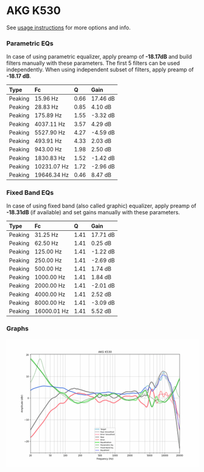 # AKG K530
See [usage instructions](https://github.com/jaakkopasanen/AutoEq#usage) for more options and info.

### Parametric EQs
In case of using parametric equalizer, apply preamp of **-18.17dB** and build filters manually
with these parameters. The first 5 filters can be used independently.
When using independent subset of filters, apply preamp of **-18.17 dB**.

| Type    | Fc          |    Q | Gain     |
|:--------|:------------|:-----|:---------|
| Peaking | 15.96 Hz    | 0.66 | 17.46 dB |
| Peaking | 28.83 Hz    | 0.85 | 4.10 dB  |
| Peaking | 175.89 Hz   | 1.55 | -3.32 dB |
| Peaking | 4037.11 Hz  | 3.57 | 4.29 dB  |
| Peaking | 5527.90 Hz  | 4.27 | -4.59 dB |
| Peaking | 493.91 Hz   | 4.33 | 2.03 dB  |
| Peaking | 943.00 Hz   | 1.98 | 2.50 dB  |
| Peaking | 1830.83 Hz  | 1.52 | -1.42 dB |
| Peaking | 10231.07 Hz | 1.72 | -2.96 dB |
| Peaking | 19646.34 Hz | 0.46 | 8.47 dB  |

### Fixed Band EQs
In case of using fixed band (also called graphic) equalizer, apply preamp of **-18.31dB**
(if available) and set gains manually with these parameters.

| Type    | Fc          |    Q | Gain     |
|:--------|:------------|:-----|:---------|
| Peaking | 31.25 Hz    | 1.41 | 17.71 dB |
| Peaking | 62.50 Hz    | 1.41 | 0.25 dB  |
| Peaking | 125.00 Hz   | 1.41 | -1.22 dB |
| Peaking | 250.00 Hz   | 1.41 | -2.69 dB |
| Peaking | 500.00 Hz   | 1.41 | 1.74 dB  |
| Peaking | 1000.00 Hz  | 1.41 | 1.84 dB  |
| Peaking | 2000.00 Hz  | 1.41 | -2.01 dB |
| Peaking | 4000.00 Hz  | 1.41 | 2.52 dB  |
| Peaking | 8000.00 Hz  | 1.41 | -3.09 dB |
| Peaking | 16000.01 Hz | 1.41 | 5.52 dB  |

### Graphs
![](./AKG%20K530.png)